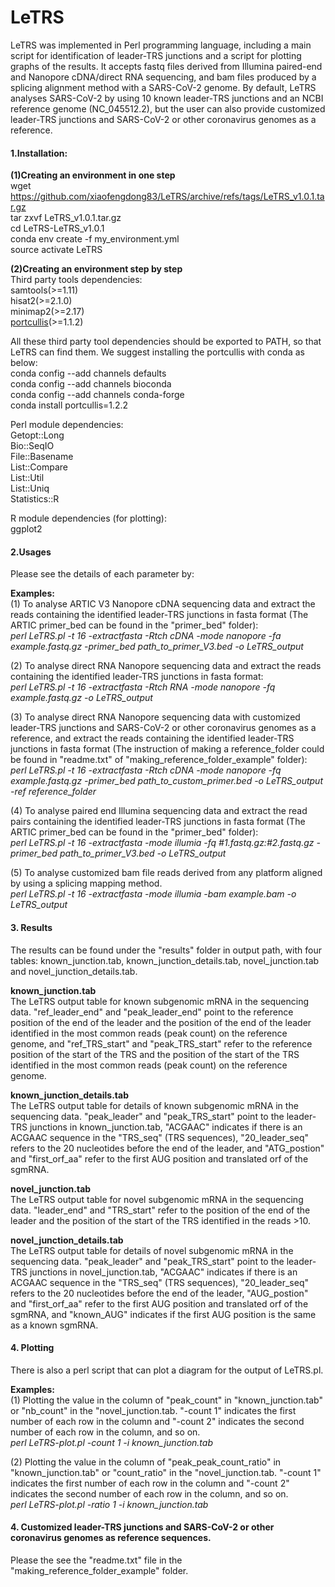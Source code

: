 # LeTRS
LeTRS was implemented in Perl programming language, including a main script for identification of leader-TRS junctions and a script for plotting graphs of the results. It accepts fastq files derived from Illumina paired-end and Nanopore cDNA/direct RNA sequencing, and bam files produced by a splicing alignment method with a SARS-CoV-2 genome. By default, LeTRS analyses SARS-CoV-2 by using 10 known leader-TRS junctions and an NCBI reference genome (NC_045512.2), but the user can also provide customized leader-TRS junctions and SARS-CoV-2 or other coronavirus genomes as a reference.<br>

#### 1.Installation:<br>
**(1)Creating an environment in one step**<br>
wget https://github.com/xiaofengdong83/LeTRS/archive/refs/tags/LeTRS_v1.0.1.tar.gz<br>
tar zxvf LeTRS_v1.0.1.tar.gz<br>
cd LeTRS-LeTRS_v1.0.1<br>
conda env create -f my_environment.yml<br>
source activate LeTRS<br>

**(2)Creating an environment step by step**<br>
Third party tools dependencies:<br>
samtools(>=1.11)<br>
hisat2(>=2.1.0)<br>
minimap2(>=2.17)<br>
[portcullis](https://github.com/maplesond/portcullis)(>=1.1.2)<br>

All these third party tool dependencies should be exported to PATH, so that LeTRS can find them. We suggest installing the portcullis with conda as below:<br>
conda config --add channels defaults<br>
conda config --add channels bioconda<br>
conda config --add channels conda-forge<br>
conda install portcullis=1.2.2<br>

Perl module dependencies:<br>
Getopt::Long<br>
Bio::SeqIO<br>
File::Basename<br>
List::Compare<br>
List::Util<br>
List::Uniq<br>
Statistics::R<br>

R module dependencies (for plotting):<br>
ggplot2<br>

#### 2.Usages<br>
Please see the details of each parameter by:<br>

**Examples:**<br>
(1) To analyse ARTIC V3 Nanopore cDNA sequencing data and extract the reads containing the identified leader-TRS junctions in fasta format (The ARTIC primer_bed can be found in the "primer_bed" folder):<br>
*perl LeTRS.pl -t 16 -extractfasta -Rtch cDNA -mode nanopore -fa example.fastq.gz -primer_bed path_to_primer_V3.bed -o LeTRS_output*<br>

(2) To analyse direct RNA Nanopore sequencing data and extract the reads containing the identified leader-TRS junctions in fasta format:<br>
*perl LeTRS.pl -t 16 -extractfasta -Rtch RNA -mode nanopore -fq example.fastq.gz -o LeTRS_output*<br>

(3) To analyse direct RNA Nanopore sequencing data with customized leader-TRS junctions and SARS-CoV-2 or other coronavirus genomes as a reference, and extract the reads containing the identified leader-TRS junctions in fasta format (The instruction of making a reference_folder could be found in "readme.txt" of "making_reference_folder_example" folder):<br>
*perl LeTRS.pl -t 16 -extractfasta -Rtch cDNA -mode nanopore -fq example.fastq.gz -primer_bed path_to_custom_primer.bed -o LeTRS_output -ref reference_folder*<br>

(4) To analyse paired end Illumina sequencing data and extract the read pairs containing the identified leader-TRS junctions in fasta format (The ARTIC primer_bed can be found in the "primer_bed" folder):<br>
*perl LeTRS.pl -t 16 -extractfasta -mode illumia -fq #1.fastq.gz:#2.fastq.gz -primer_bed path_to_primer_V3.bed -o LeTRS_output*<br>

(5) To analyse customized bam file reads derived from any platform aligned by using a splicing mapping method.<br>
*perl LeTRS.pl -t 16 -extractfasta -mode illumia -bam example.bam -o LeTRS_output*<br>

#### 3. Results<br>
The results can be found under the "results" folder in output path, with four tables: known_junction.tab, known_junction_details.tab, novel_junction.tab and novel_junction_details.tab.<br>

**known_junction.tab**<br>
The LeTRS output table for known subgenomic mRNA in the sequencing data. "ref_leader_end" and "peak_leader_end" point to the reference position of the end of the leader and the position of the end of the leader identified in the most common reads (peak count) on the reference genome, and "ref_TRS_start" and "peak_TRS_start" refer to the reference position of the start of the TRS and the position of the start of the TRS identified in the most common reads (peak count) on the reference genome.<br>

**known_junction_details.tab**<br>
The LeTRS output table for details of known subgenomic mRNA in the sequencing data. "peak_leader" and "peak_TRS_start" point to the leader-TRS junctions in known_junction.tab, "ACGAAC" indicates if there is an ACGAAC sequence in the "TRS_seq" (TRS sequences), "20_leader_seq" refers to the 20 nucleotides before the end of the leader, and "ATG_postion" and "first_orf_aa" refer to the first AUG position and translated orf of the sgmRNA.<br>

**novel_junction.tab**<br>
The LeTRS output table for novel subgenomic mRNA in the sequencing data. "leader_end" and "TRS_start" refer to the position of the end of the leader and the position of the start of the TRS identified in the reads >10.<br>

**novel_junction_details.tab**<br>
The LeTRS output table for details of novel subgenomic mRNA in the sequencing data. "peak_leader" and "peak_TRS_start" point to the leader-TRS junctions in novel_junction.tab, "ACGAAC" indicates if there is an ACGAAC sequence in the "TRS_seq" (TRS sequences), "20_leader_seq" refers to the 20 nucleotides before the end of the leader, "AUG_postion" and "first_orf_aa" refer to the first AUG position and translated orf of the sgmRNA, and "known_AUG" indicates if the first AUG position is the same as a known sgmRNA.<br>

#### 4. Plotting<br>
There is also a perl script that can plot a diagram for the output of LeTRS.pl.<br>

**Examples:**<br>
(1) Plotting the value in the column of "peak_count" in "known_junction.tab" or "nb_count" in the "novel_junction.tab. "-count 1" indicates the first number of each row in the column and "-count 2" indicates the second number of each row in the column, and so on.<br>
*perl LeTRS-plot.pl -count 1 -i known_junction.tab*<br>

(2) Plotting the value in the column of "peak_peak_count_ratio" in "known_junction.tab" or "count_ratio" in the "novel_junction.tab. "-count 1" indicates the first number of each row in the column and "-count 2" indicates the second number of each row in the column, and so on.<br>
*perl LeTRS-plot.pl -ratio 1 -i known_junction.tab*<br>

#### 4. Customized leader-TRS junctions and SARS-CoV-2 or other coronavirus genomes as reference sequences.<br> 
Please the see the "readme.txt" file in the "making_reference_folder_example" folder.<br>
